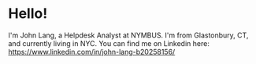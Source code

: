# Hello!
I'm John Lang, a Helpdesk Analyst at NYMBUS. I'm from Glastonbury, CT, and currently living in NYC. You can find me on Linkedin here: https://www.linkedin.com/in/john-lang-b20258156/
